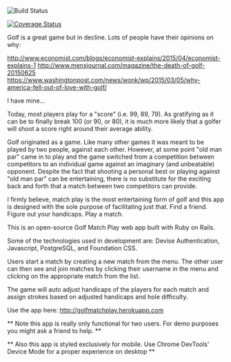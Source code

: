 ![Build Status](https://codeship.com/projects/93141260-e8b8-0133-1109-0a601490f276/status?branch=master)
<!-- ![Code Climate](https://codeclimate.com/github/evanlouden/breakable_toy.png) -->
[![Coverage Status](https://coveralls.io/repos/github/evanlouden/breakable_toy/badge.svg?branch=master)](https://coveralls.io/github/evanlouden/breakable_toy?branch=master)

Golf is a great game but in decline. Lots of people have their opinions on why:

http://www.economist.com/blogs/economist-explains/2015/04/economist-explains-1
http://www.mensjournal.com/magazine/the-death-of-golf-20150625
https://www.washingtonpost.com/news/wonk/wp/2015/03/05/why-america-fell-out-of-love-with-golf/

I have mine...

Today, most players play for a "score" (i.e. 99, 89, 79). As gratifying as it can be to finally break 100 (or 90, or 80), it is much more likely that a golfer will shoot a score right around their average ability.

Golf originated as a game. Like many other games it was meant to be played by two people, against each other. However, at some point "old man par" came in to play and the game switched from a competition between competitors to an individual game against an imaginary (and unbeatable) opponent. Despite the fact that shooting a personal best or playing against "old man par" can be entertaining, there is no substitute for the exciting back and forth that a match between two competitors can provide.

I firmly believe, match play is the most entertaining form of golf and this app is designed with the sole purpose of facilitating just that. Find a friend. Figure out your handicaps. Play a match.

This is an open-source Golf Match Play web app built with Ruby on Rails.

Some of the technologies used in development are: Devise Authentication, Javascript, PostgreSQL, and Foundation CSS.

Users start a match by creating a new match from the menu. The other user can then see and join matches by clicking their username in the menu and clicking on the appropriate match from the list.

The game will auto adjust handicaps of the players for each match and assign strokes based on adjusted handicaps and hole difficulty.

Use the app here: http://golfmatchplay.herokuapp.com


** Note this app is really only functional for two users. For demo purposes you might ask a friend to help. **

** Also this app is styled exclusively for mobile. Use Chrome DevTools' Device Mode for a proper experience on desktop **
 

